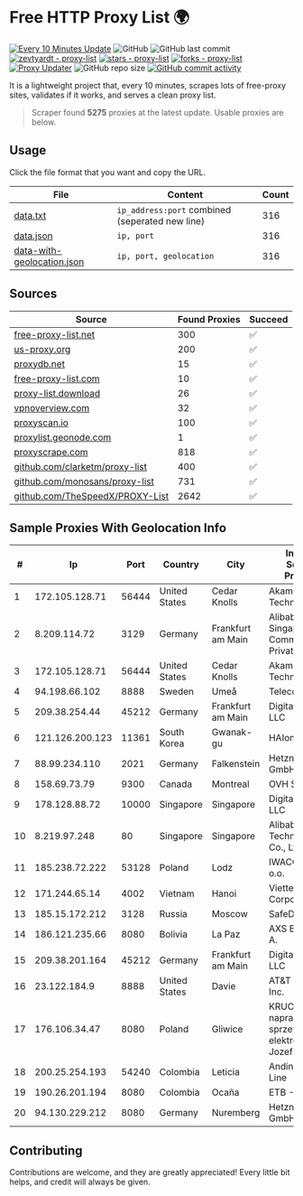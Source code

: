 
# Free HTTP Proxy List 🌍

[![Every 10 Minutes Update](https://github.com/mertguvencli/http-proxy-list/actions/workflows/main.yml/badge.svg?branch=main)](https://github.com/mertguvencli/http-proxy-list/actions/workflows/main.yml)
![GitHub](https://img.shields.io/github/license/mertguvencli/http-proxy-list)
![GitHub last commit](https://img.shields.io/github/last-commit/mertguvencli/http-proxy-list)
[![zevtyardt - proxy-list](https://img.shields.io/static/v1?label=zevtyardt&message=proxy-list&color=blue&logo=github)](https://github.com/zevtyardt/proxy-list "Go to GitHub repo")
[![stars - proxy-list](https://img.shields.io/github/stars/zevtyardt/proxy-list?style=social)](https://github.com/zevtyardt/proxy-list)
[![forks - proxy-list](https://img.shields.io/github/forks/zevtyardt/proxy-list?style=social)](https://github.com/zevtyardt/proxy-list)
[![Proxy Updater](https://github.com/zevtyardt/proxy-list/workflows/Proxy%20Updater/badge.svg)](https://github.com/zevtyardt/proxy-list/actions?query=workflow:"Proxy+Updater")
![GitHub repo size](https://img.shields.io/github/repo-size/zevtyardt/proxy-list)
[![GitHub commit activity](https://img.shields.io/github/commit-activity/m/zevtyardt/proxy-list?logo=commits)](https://github.com/zevtyardt/proxy-list/commits/main)

It is a lightweight project that, every 10 minutes, scrapes lots of free-proxy sites, validates if it works, and serves a clean proxy list.

> Scraper found **5275** proxies at the latest update. Usable proxies are below.

## Usage

Click the file format that you want and copy the URL.

|File|Content|Count|
|----|-------|-----|
|[data.txt](https://raw.githubusercontent.com/mertguvencli/http-proxy-list/main/proxy-list/data.txt)|`ip_address:port` combined (seperated new line)|316|
|[data.json](https://raw.githubusercontent.com/mertguvencli/http-proxy-list/main/proxy-list/data.json)|`ip, port`|316|
|[data-with-geolocation.json](https://raw.githubusercontent.com/mertguvencli/http-proxy-list/main/proxy-list/data-with-geolocation.json)|`ip, port, geolocation`|316|

## Sources

|Source|Found Proxies|Succeed|
|------|-------------|-------|
|[free-proxy-list.net](https://free-proxy-list.net)|300|✅|
|[us-proxy.org](https://www.us-proxy.org)|200|✅|
|[proxydb.net](http://proxydb.net)|15|✅|
|[free-proxy-list.com](https://free-proxy-list.com/?page=&port=&type%5B%5D=http&type%5B%5D=https&up_time=0&search=Search)|10|✅|
|[proxy-list.download](https://www.proxy-list.download/HTTP)|26|✅|
|[vpnoverview.com](https://vpnoverview.com/privacy/anonymous-browsing/free-proxy-servers)|32|✅|
|[proxyscan.io](https://www.proxyscan.io)|100|✅|
|[proxylist.geonode.com](https://proxylist.geonode.com/api/proxy-list?limit=300&page=1&sort_by=lastChecked&sort_type=desc&protocols=http,https)|1|✅|
|[proxyscrape.com](https://api.proxyscrape.com/v2/?request=displayproxies&protocol=http&timeout=10000&country=all&ssl=all&anonymity=all)|818|✅|
|[github.com/clarketm/proxy-list](https://raw.githubusercontent.com/clarketm/proxy-list/master/proxy-list-raw.txt)|400|✅|
|[github.com/monosans/proxy-list](https://raw.githubusercontent.com/monosans/proxy-list/main/proxies/http.txt)|731|✅|
|[github.com/TheSpeedX/PROXY-List](https://raw.githubusercontent.com/TheSpeedX/PROXY-List/master/http.txt)|2642|✅|


## Sample Proxies With Geolocation Info

|#|Ip|Port|Country|City|Internet Service Provider|
|-|--|----|-------|----|-------------------------|
|1|172.105.128.71|56444|United States|Cedar Knolls|Akamai Technologies|
|2|8.209.114.72|3129|Germany|Frankfurt am Main|Alibaba.com Singapore E-Commerce Private Limited|
|3|172.105.128.71|56444|United States|Cedar Knolls|Akamai Technologies|
|4|94.198.66.102|8888|Sweden|Umeå|Telecom3|
|5|209.38.254.44|45212|Germany|Frankfurt am Main|DigitalOcean, LLC|
|6|121.126.200.123|11361|South Korea|Gwanak-gu|HAIonNet|
|7|88.99.234.110|2021|Germany|Falkenstein|Hetzner Online GmbH|
|8|158.69.73.79|9300|Canada|Montreal|OVH SAS|
|9|178.128.88.72|10000|Singapore|Singapore|DigitalOcean, LLC|
|10|8.219.97.248|80|Singapore|Singapore|Alibaba (US) Technology Co., Ltd.|
|11|185.238.72.222|53128|Poland|Lodz|IWACOM Sp. z o.o.|
|12|171.244.65.14|4002|Vietnam|Hanoi|Viettel Corporation|
|13|185.15.172.212|3128|Russia|Moscow|SafeData LLC|
|14|186.121.235.66|8080|Bolivia|La Paz|AXS Bolivia S. A.|
|15|209.38.201.164|45212|Germany|Frankfurt am Main|DigitalOcean, LLC|
|16|23.122.184.9|8888|United States|Davie|AT&T Services, Inc.|
|17|176.106.34.47|8080|Poland|Gliwice|KRUCZNET - naprawa sprzetu RTV i elektronicznego Jozef Kruczek|
|18|200.25.254.193|54240|Colombia|Leticia|Andinet ON Line|
|19|190.26.201.194|8080|Colombia|Ocaña|ETB - Colombia|
|20|94.130.229.212|8080|Germany|Nuremberg|Hetzner Online GmbH|



## Contributing

Contributions are welcome, and they are greatly appreciated! Every
little bit helps, and credit will always be given.


